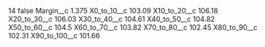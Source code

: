 <?xml version="1.0" encoding="UTF-8"?>
<CustomMetadata xmlns="http://soap.sforce.com/2006/04/metadata" xmlns:xsi="http://www.w3.org/2001/XMLSchema-instance" xmlns:xsd="http://www.w3.org/2001/XMLSchema">
    <label>14</label>
    <protected>false</protected>
    <values>
        <field>Margin__c</field>
        <value xsi:type="xsd:double">1.375</value>
    </values>
    <values>
        <field>X0_to_10__c</field>
        <value xsi:type="xsd:double">103.09</value>
    </values>
    <values>
        <field>X10_to_20__c</field>
        <value xsi:type="xsd:double">106.18</value>
    </values>
    <values>
        <field>X20_to_30__c</field>
        <value xsi:type="xsd:double">106.03</value>
    </values>
    <values>
        <field>X30_to_40__c</field>
        <value xsi:type="xsd:double">104.61</value>
    </values>
    <values>
        <field>X40_to_50__c</field>
        <value xsi:type="xsd:double">104.82</value>
    </values>
    <values>
        <field>X50_to_60__c</field>
        <value xsi:type="xsd:double">104.5</value>
    </values>
    <values>
        <field>X60_to_70__c</field>
        <value xsi:type="xsd:double">103.82</value>
    </values>
    <values>
        <field>X70_to_80__c</field>
        <value xsi:type="xsd:double">102.45</value>
    </values>
    <values>
        <field>X80_to_90__c</field>
        <value xsi:type="xsd:double">102.31</value>
    </values>
    <values>
        <field>X90_to_100__c</field>
        <value xsi:type="xsd:double">101.66</value>
    </values>
</CustomMetadata>
